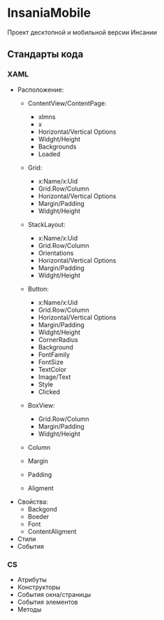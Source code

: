 # InsaniaMobile
Проект десктопной и мобильной версии Инсании

## Стандарты кода

### XAML
* Расположение:
  * ContentView/ContentPage:
    * xlmns
    * x
    * Horizontal/Vertical Options
    * Widght/Height
    * Backgrounds
    * Loaded
  * Grid:
    * x:Name/x:Uid
    * Grid.Row/Column
    * Horizontal/Vertical Options
    * Margin/Padding
    * Widght/Height
  * StackLayout:
    * x:Name/x:Uid
    * Grid.Row/Column
    * Orientations
    * Horizontal/Vertical Options
    * Margin/Padding
    * Widght/Height
  * Button:
    * x:Name/x:Uid
    * Grid.Row/Column
    * Horizontal/Vertical Options
    * Margin/Padding
    * Widght/Height
    * CornerRadius
    * Background
    * FontFamily
    * FontSize
    * TextColor
    * Image/Text
    * Style
    * Clicked
  * BoxView:
    * Grid.Row/Column
    * Margin/Padding
    * Widght/Height

  * Column
  * Margin
  * Padding
  * Aligment
* Свойства:
  * Backgond
  * Boeder
  * Font
  * ContentAligment
* Стили
* События

### CS
* Атрибуты
* Конструкторы
* События окна/страницы
* События элементов
* Методы